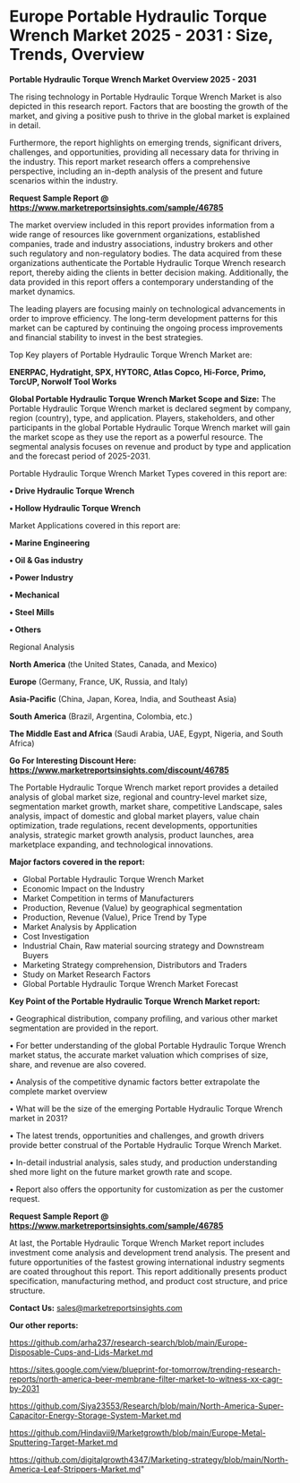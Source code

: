 # Europe Portable Hydraulic Torque Wrench Market 2025 - 2031 : Size, Trends, Overview

<Strong> Portable Hydraulic Torque Wrench Market Overview 2025 - 2031</strong>

The rising technology in Portable Hydraulic Torque Wrench Market is also depicted in this research report. Factors that are boosting the growth of the market, and giving a positive push to thrive in the global market is explained in detail.

Furthermore, the report highlights on emerging trends, significant drivers, challenges, and opportunities, providing all necessary data for thriving in the industry. This report market research offers a comprehensive perspective, including an in-depth analysis of the present and future scenarios within the industry.

<strong>Request Sample Report @ <a href=https://www.marketreportsinsights.com/sample/46785>https://www.marketreportsinsights.com/sample/46785</a></strong>

The market overview included in this report provides information from a wide range of resources like government organizations, established companies, trade and industry associations, industry brokers and other such regulatory and non-regulatory bodies. The data acquired from these organizations authenticate the Portable Hydraulic Torque Wrench research report, thereby aiding the clients in better decision making. Additionally, the data provided in this report offers a contemporary understanding of the market dynamics.

The leading players are focusing mainly on technological advancements in order to improve efficiency. The long-term development patterns for this market can be captured by continuing the ongoing process improvements and financial stability to invest in the best strategies.

Top Key players of Portable Hydraulic Torque Wrench Market are:

<strong>ENERPAC, Hydratight, SPX, HYTORC, Atlas Copco, Hi-Force, Primo, TorcUP, Norwolf Tool Works</strong>

<strong><b>Global Portable Hydraulic Torque Wrench Market Scope and Size:</b></strong>
The Portable Hydraulic Torque Wrench market is declared segment by company, region (country), type, and application. Players, stakeholders, and other participants in the global Portable Hydraulic Torque Wrench market will gain the market scope as they use the report as a powerful resource. The segmental analysis focuses on revenue and product by type and application and the forecast period of 2025-2031.

Portable Hydraulic Torque Wrench Market Types covered in this report are:

<strong>•  Drive Hydraulic Torque Wrench

•  Hollow Hydraulic Torque Wrench</strong>

Market Applications covered in this report are:

<strong>•  Marine Engineering

•  Oil & Gas industry

•  Power Industry

•  Mechanical

•  Steel Mills

•  Others</strong> 

Regional Analysis

<strong>North America</strong> (the United States, Canada, and Mexico)

<strong>Europe</strong> (Germany, France, UK, Russia, and Italy)

<strong>Asia-Pacific</strong> (China, Japan, Korea, India, and Southeast Asia)

<strong>South America</strong> (Brazil, Argentina, Colombia, etc.)

<strong>The Middle East and Africa</strong> (Saudi Arabia, UAE, Egypt, Nigeria, and South Africa)

<strong>Go For Interesting Discount Here: <a href=https://www.marketreportsinsights.com/discount/46785>https://www.marketreportsinsights.com/discount/46785</a></strong>

The Portable Hydraulic Torque Wrench market report provides a detailed analysis of global market size, regional and country-level market size, segmentation market growth, market share, competitive Landscape, sales analysis, impact of domestic and global market players, value chain optimization, trade regulations, recent developments, opportunities analysis, strategic market growth analysis, product launches, area marketplace expanding, and technological innovations.

<strong><b>Major factors covered in the report:</b></strong>
<ul>
  <li>Global Portable Hydraulic Torque Wrench Market </li>
  <li>Economic Impact on the Industry</li>
  <li>Market Competition in terms of Manufacturers</li>
  <li>Production, Revenue (Value) by geographical segmentation</li>
  <li>Production, Revenue (Value), Price Trend by Type</li>
  <li>Market Analysis by Application</li>
  <li>Cost Investigation</li>
  <li>Industrial Chain, Raw material sourcing strategy and Downstream Buyers</li>
  <li>Marketing Strategy comprehension, Distributors and Traders</li>
  <li>Study on Market Research Factors</li>
  <li>Global Portable Hydraulic Torque Wrench Market Forecast</li>
</ul>

<strong><b>Key Point of the Portable Hydraulic Torque Wrench Market report:</b></strong>

• Geographical distribution, company profiling, and various other market segmentation are provided in the report.

• For better understanding of the global Portable Hydraulic Torque Wrench market status, the accurate market valuation which comprises of size, share, and revenue are also covered.

• Analysis of the competitive dynamic factors better extrapolate the complete market overview

• What will be the size of the emerging Portable Hydraulic Torque Wrench market in 2031?

• The latest trends, opportunities and challenges, and growth drivers provide better construal of the Portable Hydraulic Torque Wrench Market.

• In-detail industrial analysis, sales study, and production understanding shed more light on the future market growth rate and scope.

• Report also offers the opportunity for customization as per the customer request.

<strong>Request Sample Report @ <a href=https://www.marketreportsinsights.com/sample/46785>https://www.marketreportsinsights.com/sample/46785</a></strong>

At last, the Portable Hydraulic Torque Wrench Market report includes investment come analysis and development trend analysis. The present and future opportunities of the fastest growing international industry segments are coated throughout this report. This report additionally presents product specification, manufacturing method, and product cost structure, and price structure.

<strong>Contact Us:</strong>
sales@marketreportsinsights.com

<strong>Our other reports:</strong>

<a href=https://github.com/arha237/research-search/blob/main/Europe-Disposable-Cups-and-Lids-Market.md>https://github.com/arha237/research-search/blob/main/Europe-Disposable-Cups-and-Lids-Market.md</a>

<a href=https://sites.google.com/view/blueprint-for-tomorrow/trending-research-reports/north-america-beer-membrane-filter-market-to-witness-xx-cagr-by-2031>https://sites.google.com/view/blueprint-for-tomorrow/trending-research-reports/north-america-beer-membrane-filter-market-to-witness-xx-cagr-by-2031</a>

<a href=https://github.com/Siya23553/Research/blob/main/North-America-Super-Capacitor-Energy-Storage-System-Market.md>https://github.com/Siya23553/Research/blob/main/North-America-Super-Capacitor-Energy-Storage-System-Market.md</a>

<a href=https://github.com/Hindavii9/Marketgrowth/blob/main/Europe-Metal-Sputtering-Target-Market.md>https://github.com/Hindavii9/Marketgrowth/blob/main/Europe-Metal-Sputtering-Target-Market.md</a>

<a href=https://github.com/digitalgrowth4347/Marketing-strategy/blob/main/North-America-Leaf-Strippers-Market.md>https://github.com/digitalgrowth4347/Marketing-strategy/blob/main/North-America-Leaf-Strippers-Market.md</a>"
